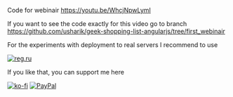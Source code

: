 Code for webinair
https://youtu.be/WhcjNpwLymI

If you want to see the code exactly for this video go to branch
https://github.com/usharik/geek-shopping-list-angularjs/tree/first_webinair

For the experiments with deployment to real servers I recommend to use

[![reg.ru](https://www.reg.ru/i/affiliate/100x100.1.jpg)](https://www.reg.ru/?rlink=reflink-6434017)

If you like that, you can support me here

[![ko-fi](https://www.ko-fi.com/img/donate_sm.png)](https://ko-fi.com/X8X8NI26)
[![PayPal](https://www.paypalobjects.com/webstatic/mktg/logo/pp_cc_mark_37x23.jpg)](https://www.paypal.me/usharik)